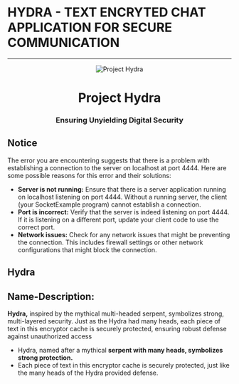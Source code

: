 # HYDRA - TEXT ENCRYTED CHAT APPLICATION FOR SECURE COMMUNICATION
******************************************************************
<div align="center">
  <img src="![OIG4](https://github.com/abhishek106001/Hydra/assets/124518628/bf15a8f2-e0af-4f71-8859-70710caf9032)" alt="Project Hydra" />
</div>

<h1 align="center">Project Hydra</h1>
<h3 align="center">Ensuring Unyielding Digital Security</h3>


## Notice
The error you are encountering suggests that there is a problem with establishing a connection to the server on localhost at port 4444. Here are some possible reasons for this error and their solutions:
- **Server is not running:** Ensure that there is a server application running on localhost listening on port 4444. Without a running server, the client (your SocketExample program) cannot establish a connection.
- **Port is incorrect:** Verify that the server is indeed listening on port 4444. If it is listening on a different port, update your client code to use the correct port.
- **Network issues:** Check for any network issues that might be preventing the connection. This includes firewall settings or other network configurations that might block the connection.














## Hydra
## Name-Description:
**Hydra,** inspired by the mythical multi-headed serpent, symbolizes strong, multi-layered security. Just as the Hydra had many heads, each piece of text in this encryptor cache is securely protected, ensuring robust defense against unauthorized access

- Hydra, named after a mythical **serpent with many heads, symbolizes strong protection.**
- Each piece of text in this encryptor cache is securely protected, just like the many heads of the Hydra provided defense.
